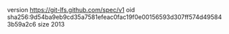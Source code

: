 version https://git-lfs.github.com/spec/v1
oid sha256:9d54ba9eb9cd35a7581efeac0fac19f0e00156593d307ff574d495843b59a2c6
size 2013

